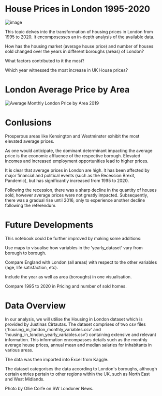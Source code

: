 # House Prices in London 1995-2020

![image](https://github.com/JanetAnalyst/House-Prices-in-London-1995-2020/assets/141876014/7e1399ba-365a-4953-a6d6-c3529136f400)


This topic delves into the transformation of housing prices in London from 1995 to 2020. It encomposesses an in-depth analysis of the available data. 

How has the housing market (average house price) and number of houses sold changed over the years in different boroughs (areas) of London? 

What factors contributed to it the most?

Which year witnessed the most increase in UK House prices?

# London Average Price by Area
![Average Monthly London Price by Area 2019](https://github.com/JanetAnalyst/House-Prices-in-London-1995-2020/assets/141876014/dfaae52c-234d-48dd-8d40-e271af1d753b)

# Conlusions

Prosperous areas like Kensington and Westminster exhibit the most elevated average prices.

As one would anticipate, the dominant determinant impacting the average price is the economic affluence of the respective borough. Elevated incomes and increased employment opportunities lead to higher prices.

It is clear that average prices in London are high. It has been affected by major financial and political events (such as the Recession  Brexit, Pandemic), but has significantly increased from 1995 to 2020. 

Following the recession, there was a sharp decline in the quantity of houses sold, however average prices were not greatly impacted. Subsequently, there was a gradual rise until 2016, only to experience another decline following the referendum. 

# Future Developments

This notebook could be further improved by making some additions:

Use maps to visualise how variables in the 'yearly_dataset' vary from borough to borough.

Compare England with London (all areas) with respect to the other variables (age, life satisfaction, etc). 

Include the year as well as area (boroughs) in one visualisation.

Compare 1995 to 2020 in Pricing and number of sold homes.


# Data Overview

In our analysis, we will utilise the Housing in London dataset which is provided by Justinas Cirtautas. The dataset comprises of two csv files ('housing_in_london_monthly_variables.csv' and 'housing_in_london_yearly_variables.csv') containing extensive and relevant information. This information encompasses details such as the monthly average house prices, annual mean and median salaries for inhabitants in various areas.

The data was then imported into Excel from Kaggle.

The dataset categorises the data according to London's boroughs, although certain entries pertain to other regions within the UK, such as North East and West Midlands.

Photo by Ollie Corfe on SW Londoner News.
